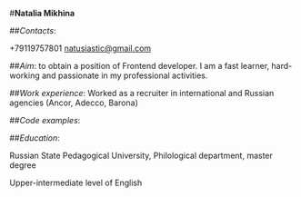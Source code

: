 #**Natalia Mikhina**  

##*Contacts*:  

+79119757801
natusiastic@gmail.com  

##*Aim*: to obtain a position of Frontend developer.
I am a fast learner, hard-working and passionate in my professional activities.  

##*Work experience*: Worked as a recruiter in international and Russian agencies (Ancor, Adecco, Barona)  

##*Code examples*:  

##*Education*:  

Russian State Pedagogical University, Philological department, master degree  

Upper-intermediate level of English

